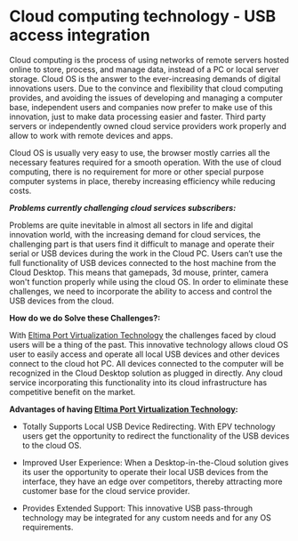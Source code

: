 Cloud computing technology - USB access integration
======================================================

Cloud computing is the process of using networks of remote servers hosted online to store, process, and manage data, instead of a PC or local server storage. Cloud OS is the answer to the ever-increasing demands of digital innovations users. Due to the convince and flexibility that cloud computing provides, and avoiding the issues of developing and managing a computer base, independent users and companies now prefer to make use of this innovation, just to make data processing easier and faster. Third party servers or independently owned cloud service providers work properly and allow to work with remote devices and apps. 

Cloud OS is usually very easy to use, the browser mostly carries all the necessary features required for a smooth operation. With the use of cloud computing, there is no requirement for more or other special purpose computer systems in place, thereby increasing efficiency while reducing costs.  

***Problems currently challenging cloud services subscribers:***

Problems are quite inevitable in almost all sectors in life and digital innovation world, with the increasing demand for cloud services, the challenging part is that users find it difficult to manage and operate their serial or USB devices during the work in the Cloud PC. Users can’t use the full functionality of USB devices connected to the host machine from the Cloud Desktop. This means that gamepads, 3d mouse, printer, camera won't function properly while using the cloud OS. In order to eliminate these challenges, we need to incorporate the ability to access and control the USB devices from the cloud. 

**How do we do Solve these Challenges?:**

With [Eltima Port Virtualization Technology](https://www.eltima.com/access-usb-in-the-cloud-technology/) the challenges faced by cloud users will be a thing of the past. This innovative technology allows cloud OS user to easily access and operate all local USB devices and other devices connect to the cloud hot PC. All devices connected to the computer will be recognized in the Cloud Desktop solution as plugged in directly. Any cloud service incorporating this functionality into its cloud infrastructure has competitive benefit on the market.

**Advantages of having [Eltima Port Virtualization Technology](https://www.eltima.com/eltima-port-virtualization-technology/):**

* Totally Supports Local USB Device Redirecting. With EPV technology users get the opportunity to redirect the functionality of the USB devices to the cloud OS.

* Improved User Experience: When a Desktop-in-the-Cloud solution gives its user the opportunity to operate their local USB devices from the interface, they have an edge over competitors, thereby attracting more customer base for the cloud service provider.

* Provides Extended Support: This innovative USB pass-through technology may be integrated for any custom needs and for any OS requirements. 
